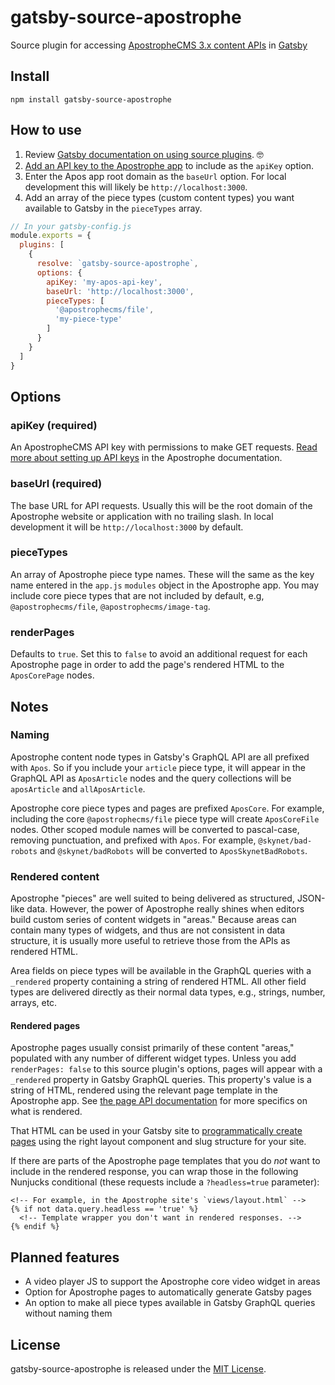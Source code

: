 # gatsby-source-apostrophe

Source plugin for accessing [ApostropheCMS 3.x content APIs](https://v3.docs.apostrophecms.org/reference/api/) in [Gatsby](https://www.gatsbyjs.com/docs/tutorial/)

## Install

`npm install gatsby-source-apostrophe`

## How to use

1. Review [Gatsby documentation on using source plugins](https://www.gatsbyjs.com/docs/tutorial/part-five/). 🤓
2. [Add an API key to the Apostrophe app](https://v3.docs.apostrophecms.org/reference/api/authentication.html#api-keys) to include as the `apiKey` option.
3. Enter the Apos app root domain as the `baseUrl` option. For local development this will likely be `http://localhost:3000`.
4. Add an array of the piece types (custom content types) you want available to Gatsby in the `pieceTypes` array.

```javascript
// In your gatsby-config.js
module.exports = {
  plugins: [
    {
      resolve: `gatsby-source-apostrophe`,
      options: {
        apiKey: 'my-apos-api-key',
        baseUrl: 'http://localhost:3000',
        pieceTypes: [
          '@apostrophecms/file',
          'my-piece-type'
        ]
      }
    }
  ]
}
```

## Options

### apiKey (required)

An ApostropheCMS API key with permissions to make GET requests. [Read more about setting up API keys](https://v3.docs.apostrophecms.org/reference/api/authentication.html#api-keys) in the Apostrophe documentation.

### baseUrl (required)

The base URL for API requests. Usually this will be the root domain of the Apostrophe website or application with no trailing slash. In local development it will be `http://localhost:3000` by default.

### pieceTypes

An array of Apostrophe piece type names. These will the same as the key name entered in the `app.js` `modules` object in the Apostrophe app. You may include core piece types that are not included by default, e.g, `@apostrophecms/file`, `@apostrophecms/image-tag`.

### renderPages

Defaults to `true`. Set this to `false` to avoid an additional request for each Apostrophe page in order to add the page's rendered HTML to the `AposCorePage` nodes.

## Notes

### Naming

Apostrophe content node types in Gatsby's GraphQL API are all prefixed with `Apos`. So if you include your `article` piece type, it will appear in the GraphQL API as `AposArticle` nodes and the query collections will be `aposArticle` and `allAposArticle`.

Apostrophe core piece types and pages are prefixed `AposCore`. For example, including the core `@apostrophecms/file` piece type will create `AposCoreFile` nodes. Other scoped module names will be converted to pascal-case, removing punctuation, and prefixed with `Apos`. For example, `@skynet/bad-robots` and `@skynet/badRobots` will be converted to `AposSkynetBadRobots`.

### Rendered content

Apostrophe "pieces" are well suited to being delivered as structured, JSON-like data. However, the power of Apostrophe really shines when editors build custom series of content widgets in "areas." Because areas can contain many types of widgets, and thus are not consistent in data structure, it is usually more useful to retrieve those from the APIs as rendered HTML.

Area fields on piece types will be available in the GraphQL queries with a `_rendered` property containing a string of rendered HTML. All other field types are delivered directly as their normal data types, e.g., strings, number, arrays, etc.

#### Rendered pages

Apostrophe pages usually consist primarily of these content "areas," populated with any number of different widget types. Unless you add `renderPages: false` to this source plugin's options, pages will appear with a `_rendered` property in Gatsby GraphQL queries. This property's value is a string of HTML, rendered using the relevant page template in the Apostrophe app. See [the page API documentation](https://v3.docs.apostrophecms.org/reference/api/pages.html#delete-api-v1-apostrophecms-page-id) for more specifics on what is rendered.

That HTML can be used in your Gatsby site to [programmatically create pages](https://www.gatsbyjs.com/docs/tutorial/part-seven/) using the right layout component and slug structure for your site.

If there are parts of the Apostrophe page templates that you do *not* want to include in the rendered response, you can wrap those in the following Nunjucks conditional (these requests include a `?headless=true` parameter):

```django
<!-- For example, in the Apostrophe site's `views/layout.html` -->
{% if not data.query.headless == 'true' %}
  <!-- Template wrapper you don't want in rendered responses. -->
{% endif %}
```

## Planned features

- A video player JS to support the Apostrophe core video widget in areas
- Option for Apostrophe pages to automatically generate Gatsby pages
- An option to make all piece types available in Gatsby GraphQL queries without naming them

## License
 gatsby-source-apostrophe is released under the [MIT License](https://github.com/apostrophecms/gatsby-source-apostrophe/blob/main/LICENSE).

